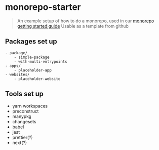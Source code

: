 # monorepo-starter

> An example setup of how to do a monorepo, used in our [monorepo getting started guide]()
> Usable as a template from github

## Packages set up

```
- package/
    - simple-package
    - with-multi-entrypoints
- apps/
    - placeholder-app
- websites/
    - placeholder-website
```

## Tools set up

- yarn workspaces
- preconstruct
- manypkg
- changesets
- babel
- jest
- prettier(?)
- next(?)
